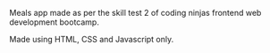 Meals app made as per the skill test 2 of coding ninjas frontend web development bootcamp.

Made using HTML, CSS and Javascript only.
